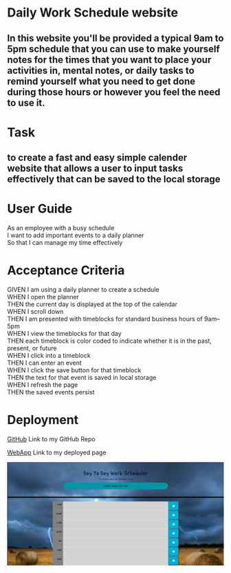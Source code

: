 # Daily Work Schedule website

## In this website you'll be provided a typical 9am to 5pm schedule that you can use to make yourself notes for the times that you want to place your activities in, mental notes, or daily tasks to remind yourself what you need to get done during those hours or however you feel the need to use it.

# Task

## to create a fast and easy simple calender website that allows a user to input tasks effectively that can be saved to the local storage

# User Guide

As an employee with a busy schedule
<br>
I want to add important events to a daily planner
<br>
So that I can manage my time effectively

# Acceptance Criteria

GIVEN I am using a daily planner to create a schedule
<br>
WHEN I open the planner
<br>
THEN the current day is displayed at the top of the calendar
<br>
WHEN I scroll down
<br>
THEN I am presented with timeblocks for standard business hours of 9am&ndash;5pm
<br>
WHEN I view the timeblocks for that day
<br>
THEN each timeblock is color coded to indicate whether it is in the past, present, or future
<br>
WHEN I click into a timeblock
<br>
THEN I can enter an event
<br>
WHEN I click the save button for that timeblock
<br>
THEN the text for that event is saved in local storage
<br>
WHEN I refresh the page
<br>
THEN the saved events persist

# Deployment

[GitHub](https://github.com/Clowenthal/daily-scheduler)
Link to my GitHub Repo

[WebApp](https://clowenthal.github.io/daily-scheduler/)
Link to my deployed page

![screenshot](./assets/images/storm-screenshot.png)

